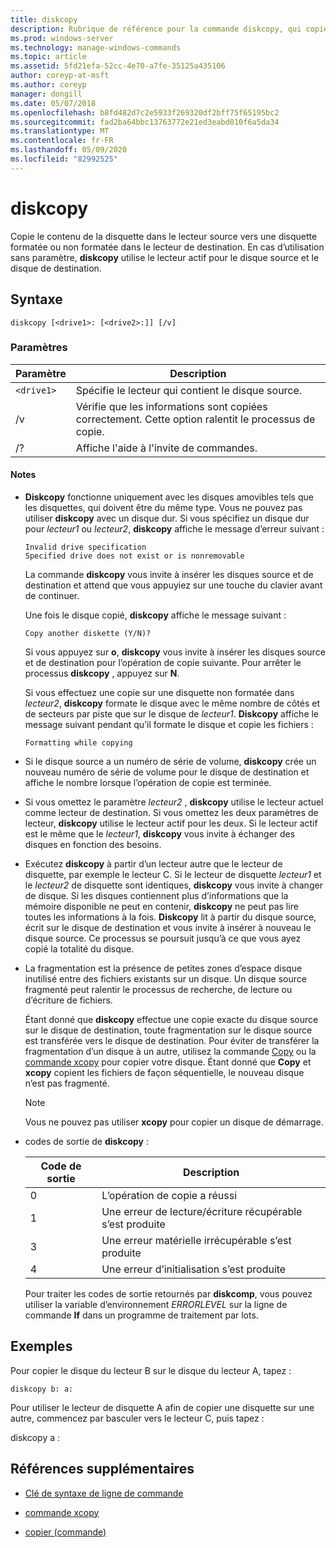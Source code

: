 ```yaml
---
title: diskcopy
description: Rubrique de référence pour la commande diskcopy, qui copie le contenu de la disquette dans le lecteur source sur une disquette formatée ou non dans le lecteur de destination.
ms.prod: windows-server
ms.technology: manage-windows-commands
ms.topic: article
ms.assetid: 5fd21efa-52cc-4e70-a7fe-35125a435106
author: coreyp-at-msft
ms.author: coreyp
manager: dongill
ms.date: 05/07/2018
ms.openlocfilehash: b8fd482d7c2e5933f269320df2bff75f65195bc2
ms.sourcegitcommit: fad2ba64bbc13763772e21ed3eabd010f6a5da34
ms.translationtype: MT
ms.contentlocale: fr-FR
ms.lasthandoff: 05/09/2020
ms.locfileid: "82992525"
---
```

# <a name="diskcopy"></a>diskcopy

Copie le contenu de la disquette dans le lecteur source vers une disquette formatée ou non formatée dans le lecteur de destination. En cas d’utilisation sans paramètre, **diskcopy** utilise le lecteur actif pour le disque source et le disque de destination.

## <a name="syntax"></a>Syntaxe

```
diskcopy [<drive1>: [<drive2>:]] [/v]
```

### <a name="parameters"></a>Paramètres

| Paramètre | Description |
| --------- | ----------- |
| `<drive1>` | Spécifie le lecteur qui contient le disque source. |
| /v | Vérifie que les informations sont copiées correctement. Cette option ralentit le processus de copie. |
| /? | Affiche l'aide à l'invite de commandes. |

#### <a name="remarks"></a>Notes 

- **Diskcopy** fonctionne uniquement avec les disques amovibles tels que les disquettes, qui doivent être du même type. Vous ne pouvez pas utiliser **diskcopy** avec un disque dur. Si vous spécifiez un disque dur pour *lecteur1* ou *lecteur2*, **diskcopy** affiche le message d’erreur suivant :

    ```
    Invalid drive specification
    Specified drive does not exist or is nonremovable
    ```

    La commande **diskcopy** vous invite à insérer les disques source et de destination et attend que vous appuyiez sur une touche du clavier avant de continuer.

    Une fois le disque copié, **diskcopy** affiche le message suivant :

    ```
    Copy another diskette (Y/N)?
    ```

    Si vous appuyez sur **o**, **diskcopy** vous invite à insérer les disques source et de destination pour l’opération de copie suivante. Pour arrêter le processus **diskcopy** , appuyez sur **N**.

    Si vous effectuez une copie sur une disquette non formatée dans *lecteur2*, **diskcopy** formate le disque avec le même nombre de côtés et de secteurs par piste que sur le disque de *lecteur1*. **Diskcopy** affiche le message suivant pendant qu’il formate le disque et copie les fichiers :

    ```
    Formatting while copying
    ```

- Si le disque source a un numéro de série de volume, **diskcopy** crée un nouveau numéro de série de volume pour le disque de destination et affiche le nombre lorsque l’opération de copie est terminée.

- Si vous omettez le paramètre *lecteur2* , **diskcopy** utilise le lecteur actuel comme lecteur de destination. Si vous omettez les deux paramètres de lecteur, **diskcopy** utilise le lecteur actif pour les deux. Si le lecteur actif est le même que le *lecteur1*, **diskcopy** vous invite à échanger des disques en fonction des besoins.

- Exécutez **diskcopy** à partir d’un lecteur autre que le lecteur de disquette, par exemple le lecteur C. Si le lecteur de disquette *lecteur1* et le *lecteur2* de disquette sont identiques, **diskcopy** vous invite à changer de disque. Si les disques contiennent plus d’informations que la mémoire disponible ne peut en contenir, **diskcopy** ne peut pas lire toutes les informations à la fois. **Diskcopy** lit à partir du disque source, écrit sur le disque de destination et vous invite à insérer à nouveau le disque source. Ce processus se poursuit jusqu’à ce que vous ayez copié la totalité du disque.

- La fragmentation est la présence de petites zones d’espace disque inutilisé entre des fichiers existants sur un disque. Un disque source fragmenté peut ralentir le processus de recherche, de lecture ou d’écriture de fichiers.

    Étant donné que **diskcopy** effectue une copie exacte du disque source sur le disque de destination, toute fragmentation sur le disque source est transférée vers le disque de destination. Pour éviter de transférer la fragmentation d’un disque à un autre, utilisez la commande [Copy](copy.md) ou la [commande xcopy](xcopy.md) pour copier votre disque. Étant donné que **Copy** et **xcopy** copient les fichiers de façon séquentielle, le nouveau disque n’est pas fragmenté.

    > [!NOTE]
    > Vous ne pouvez pas utiliser **xcopy** pour copier un disque de démarrage.

- codes de sortie de **diskcopy** :

    | Code de sortie | Description |
    | --------- | ----------- |
    | 0 | L’opération de copie a réussi |
    | 1 | Une erreur de lecture/écriture récupérable s’est produite |
    | 3 | Une erreur matérielle irrécupérable s’est produite |
    | 4 | Une erreur d’initialisation s’est produite |

    Pour traiter les codes de sortie retournés par **diskcomp**, vous pouvez utiliser la variable d’environnement *ERRORLEVEL* sur la ligne de commande **If** dans un programme de traitement par lots.

## <a name="examples"></a>Exemples

Pour copier le disque du lecteur B sur le disque du lecteur A, tapez :

```
diskcopy b: a:
```

Pour utiliser le lecteur de disquette A afin de copier une disquette sur une autre, commencez par basculer vers le lecteur C, puis tapez :

diskcopy a :

## <a name="additional-references"></a>Références supplémentaires

- [Clé de syntaxe de ligne de commande](command-line-syntax-key.md)

- [commande xcopy](xcopy.md)

- [copier (commande)](copy.md)
